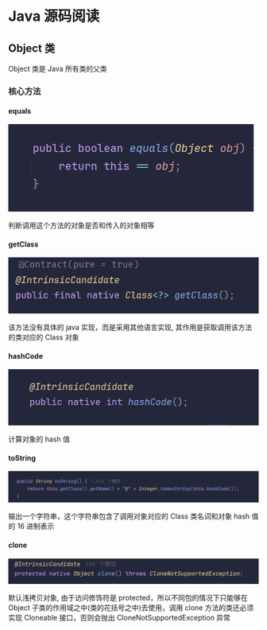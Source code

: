 # Java 源码阅读

## Object 类

Object 类是 Java 所有类的父类

### 核心方法

#### equals

![alt text](./assets/image.png)

判断调用这个方法的对象是否和传入的对象相等

#### getClass

![alt text](./assets/image-1.png)

该方法没有具体的 java 实现，而是采用其他语言实现, 其作用是获取调用该方法的类对应的 Class 对象

#### hashCode

![alt text](./assets/image-2.png)

计算对象的 hash 值

#### toString

![alt text](./assets/image-3.png)

输出一个字符串，这个字符串包含了调用对象对应的 Class 类名词和对象 hash 值的 16 进制表示

#### clone

![alt text](./assets/image-4.png)

默认浅拷贝对象, 由于访问修饰符是 protected，所以不同包的情况下只能够在 Object 子类的作用域之中(类的花括号之中)去使用，调用 clone 方法的类还必须实现 Cloneable 接口，否则会抛出 CloneNotSupportedException 异常
